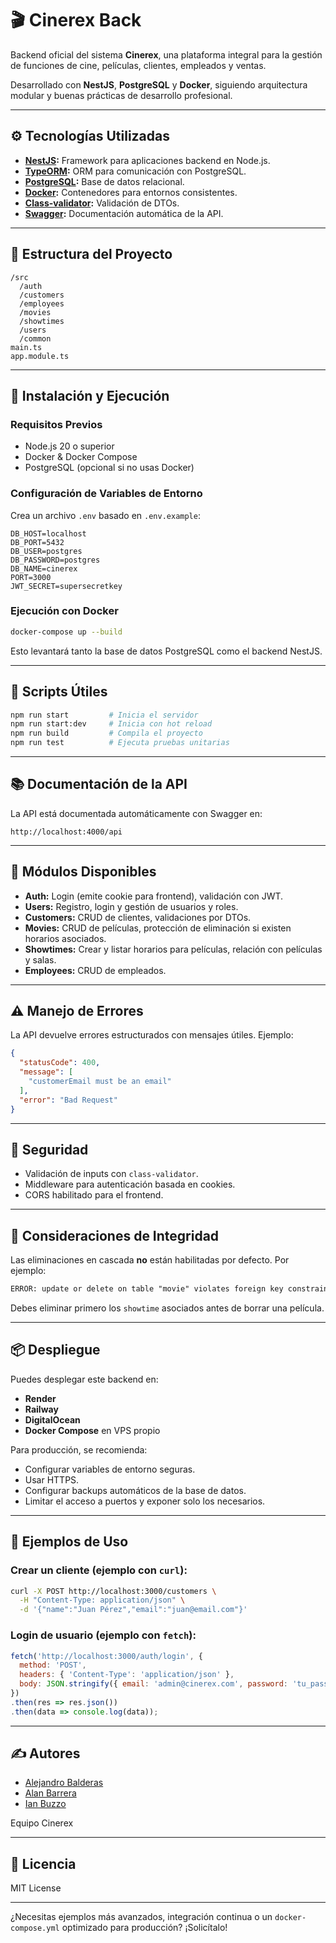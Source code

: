 # 🎬 Cinerex Back

Backend oficial del sistema **Cinerex**, una plataforma integral para la gestión de funciones de cine, películas, clientes, empleados y ventas.

Desarrollado con **NestJS**, **PostgreSQL** y **Docker**, siguiendo arquitectura modular y buenas prácticas de desarrollo profesional.

---

## ⚙️ Tecnologías Utilizadas

- **[NestJS](https://nestjs.com/):** Framework para aplicaciones backend en Node.js.
- **[TypeORM](https://typeorm.io/):** ORM para comunicación con PostgreSQL.
- **[PostgreSQL](https://www.postgresql.org/):** Base de datos relacional.
- **[Docker](https://www.docker.com/):** Contenedores para entornos consistentes.
- **[Class-validator](https://github.com/typestack/class-validator):** Validación de DTOs.
- **[Swagger](https://swagger.io/):** Documentación automática de la API.

---

## 📁 Estructura del Proyecto

```
/src
  /auth
  /customers
  /employees
  /movies
  /showtimes
  /users
  /common
main.ts
app.module.ts
```

---

## 🚀 Instalación y Ejecución

### Requisitos Previos

- Node.js 20 o superior
- Docker & Docker Compose
- PostgreSQL (opcional si no usas Docker)

### Configuración de Variables de Entorno

Crea un archivo `.env` basado en `.env.example`:

```env
DB_HOST=localhost
DB_PORT=5432
DB_USER=postgres
DB_PASSWORD=postgres
DB_NAME=cinerex
PORT=3000
JWT_SECRET=supersecretkey
```

### Ejecución con Docker

```bash
docker-compose up --build
```

Esto levantará tanto la base de datos PostgreSQL como el backend NestJS.

---

## 🧪 Scripts Útiles

```bash
npm run start         # Inicia el servidor
npm run start:dev     # Inicia con hot reload
npm run build         # Compila el proyecto
npm run test          # Ejecuta pruebas unitarias
```

---

## 📚 Documentación de la API

La API está documentada automáticamente con Swagger en:

```
http://localhost:4000/api
```

---

## 🧠 Módulos Disponibles

- **Auth:** Login (emite cookie para frontend), validación con JWT.
- **Users:** Registro, login y gestión de usuarios y roles.
- **Customers:** CRUD de clientes, validaciones por DTOs.
- **Movies:** CRUD de películas, protección de eliminación si existen horarios asociados.
- **Showtimes:** Crear y listar horarios para películas, relación con películas y salas.
- **Employees:** CRUD de empleados.

---

## ⚠️ Manejo de Errores

La API devuelve errores estructurados con mensajes útiles. Ejemplo:

```json
{
  "statusCode": 400,
  "message": [
    "customerEmail must be an email"
  ],
  "error": "Bad Request"
}
```

---

## 🔐 Seguridad

- Validación de inputs con `class-validator`.
- Middleware para autenticación basada en cookies.
- CORS habilitado para el frontend.

---

## 🧼 Consideraciones de Integridad

Las eliminaciones en cascada **no** están habilitadas por defecto. Por ejemplo:

```txt
ERROR: update or delete on table "movie" violates foreign key constraint on "showtime"
```

Debes eliminar primero los `showtime` asociados antes de borrar una película.

---

## 📦 Despliegue

Puedes desplegar este backend en:

- **Render**
- **Railway**
- **DigitalOcean**
- **Docker Compose** en VPS propio

Para producción, se recomienda:

- Configurar variables de entorno seguras.
- Usar HTTPS.
- Configurar backups automáticos de la base de datos.
- Limitar el acceso a puertos y exponer solo los necesarios.

---

## 📑 Ejemplos de Uso

### Crear un cliente (ejemplo con `curl`):

```bash
curl -X POST http://localhost:3000/customers \
  -H "Content-Type: application/json" \
  -d '{"name":"Juan Pérez","email":"juan@email.com"}'
```

### Login de usuario (ejemplo con `fetch`):

```js
fetch('http://localhost:3000/auth/login', {
  method: 'POST',
  headers: { 'Content-Type': 'application/json' },
  body: JSON.stringify({ email: 'admin@cinerex.com', password: 'tu_password' })
})
.then(res => res.json())
.then(data => console.log(data));
```

---

## ✍️ Autores

- [Alejandro Balderas](https://github.com/AlejandroBR10)
- [Alan Barrera](https://github.com/alanuwu)
- [Ian Buzzo](https://github.com/IanB28)

Equipo Cinerex

---

## 📜 Licencia

MIT License

---

¿Necesitas ejemplos más avanzados, integración continua o un `docker-compose.yml` optimizado para producción? ¡Solicítalo!
